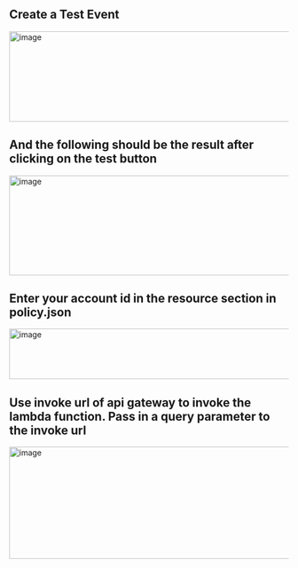 ## Create a Test Event
<img width="569" height="163" alt="image" src="https://github.com/user-attachments/assets/bedbf629-5dfa-4029-ab57-3f8748fd4ef4" />

## And the following should be the result after clicking on the test button
<img width="881" height="180" alt="image" src="https://github.com/user-attachments/assets/9430f665-5f35-4264-bcb5-a92f09d24462" />

## Enter your account id in the resource section in policy.json
<img width="732" height="91" alt="image" src="https://github.com/user-attachments/assets/db24be76-473d-432f-b392-0249eb7a1cf9" />

## Use invoke url of api gateway to invoke the lambda function. Pass in a query parameter to the invoke url
<img width="773" height="202" alt="image" src="https://github.com/user-attachments/assets/4f34c448-bcf7-441e-ad60-5c3c6bebc93f" />
